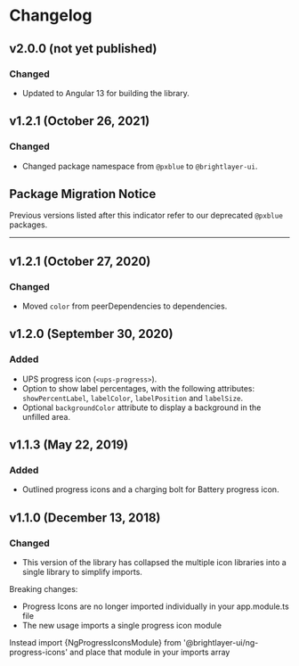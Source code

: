# Changelog

## v2.0.0 (not yet published)

### Changed

-   Updated to Angular 13 for building the library.

## v1.2.1 (October 26, 2021)

### Changed

-   Changed package namespace from `@pxblue` to `@brightlayer-ui`.

## Package Migration Notice

Previous versions listed after this indicator refer to our deprecated `@pxblue` packages.

---

## v1.2.1 (October 27, 2020)

### Changed

-   Moved `color` from peerDependencies to dependencies.

## v1.2.0 (September 30, 2020)

### Added

-   UPS progress icon (`<ups-progress>`).
-   Option to show label percentages, with the following attributes: `showPercentLabel`, `labelColor`, `labelPosition` and `labelSize`.
-   Optional `backgroundColor` attribute to display a background in the unfilled area.

## v1.1.3 (May 22, 2019)

### Added

-   Outlined progress icons and a charging bolt for Battery progress icon.

## v1.1.0 (December 13, 2018)

### Changed

-   This version of the library has collapsed the multiple icon libraries into a single library to simplify imports.

Breaking changes:

-   Progress Icons are no longer imported individually in your app.module.ts file
-   The new usage imports a single progress icon module

Instead import {NgProgressIconsModule} from '@brightlayer-ui/ng-progress-icons' and place that module in your imports array
